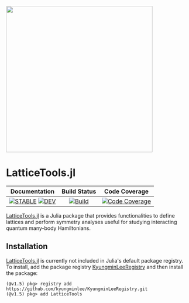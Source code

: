 <img src="https://kyungminlee.org/LatticeTools.jl/stable/assets/logo.png" width="400px">

# LatticeTools.jl

| **Documentation** | **Build Status** | **Code Coverage** |
|:-----------------:|:----------------:|:-----------------:|
| [![**STABLE**][docs-stable-img]][docs-stable-url] [![**DEV**][docs-dev-img]][docs-dev-url] | [![Build][githubaction-img]][githubaction-url] | [![Code Coverage][codecov-img]][codecov-url] |

[LatticeTools.jl](https://github.com/kyungminlee/LatticeTools.jl) is a Julia package that provides functionalities to define lattices and perform symmetry analyses useful for studying interacting quantum many-body Hamiltonians.


## Installation

[LatticeTools.jl](https://github.com/kyungminlee/LatticeTools.jl) is currently not included in Julia's default package registry. To install, add the package registry [KyungminLeeRegistry](https://github.com/kyungminlee/KyungminLeeRegistry.jl) and then install the package:

```julia-repl
(@v1.5) pkg> registry add https://github.com/kyungminlee/KyungminLeeRegistry.git
(@v1.5) pkg> add LatticeTools
```

[docs-stable-img]: https://img.shields.io/badge/docs-stable-blue.svg
[docs-stable-url]: https://kyungminlee.org/LatticeTools.jl/stable
[docs-dev-img]: https://img.shields.io/badge/docs-dev-blue.svg
[docs-dev-url]: https://kyungminlee.org/LatticeTools.jl/dev

[githubaction-img]: https://github.com/kyungminlee/SimpleLinear.jl/workflows/Build/badge.svg
[githubaction-url]: https://github.com/kyungminlee/SimpleLinear.jl/actions?query=workflow%3ABuild

[codecov-img]: https://codecov.io/gh/kyungminlee/LatticeTools.jl/branch/master/graph/badge.svg
[codecov-url]: https://codecov.io/gh/kyungminlee/LatticeTools.jl
